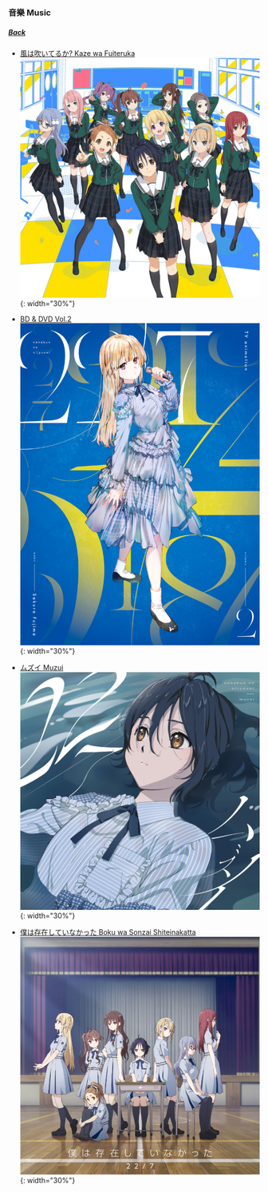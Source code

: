 ### 音樂 Music
##### [Back](../../readme.md)

- [風は吹いてるか? Kaze wa Fuiteruka](Kaze%20wa%20Fuiteruka.html)  
![Kaze wa Fuiteruka](../../Img/Music/KazewaFuiteruka.jpg){: width="30%"}  

- [BD & DVD Vol.2](BDDVD%20Vol2.html)  
![BDDVDVol2](../../Img/Music/BDDVDVol2.jpg){: width="30%"}  

- [ムズイ Muzui](05_Muzui.html)  
![Muzui](../../Img/Music/MuzuiTypeA.jpg){: width="30%"}

- [僕は存在していなかった Boku wa Sonzai Shiteinakatta](01_BokuwaSonzaiShiteinakatta.html)  
![Boku](../../Img/Music/BokuTypeA.jpg){: width="30%"}
